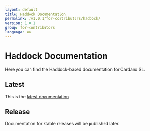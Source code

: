 ```yaml
---
layout: default
title: Haddock Documentation
permalink: /v1.0.1/for-contributors/haddock/
version: 1.0.1
group: for-contributors
language: en
---
```

<!-- Reviewed at c507f6675c16810ba9ca72b71dac57288fd1735c -->

# Haddock Documentation

Here you can find the Haddock-based documentation for Cardano SL.

## Latest

This is the [latest documentation](/haddock/latest/index.html).

## Release

Documentation for stable releases will be published later.
